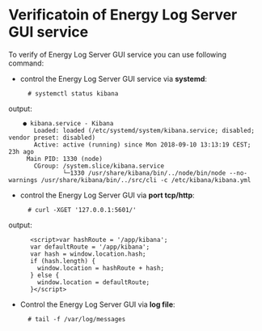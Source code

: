 # Verificatoin of Energy Log Server GUI service #

To verify of Energy Log Server GUI service you can use following command:

- control the Energy Log Server GUI service via **systemd**:

		# systemctl status kibana

output:

		● kibana.service - Kibana                                                                                                         
		   Loaded: loaded (/etc/systemd/system/kibana.service; disabled; vendor preset: disabled)                                         
		   Active: active (running) since Mon 2018-09-10 13:13:19 CEST; 23h ago                                                           
		 Main PID: 1330 (node)                                                                                                            
		   CGroup: /system.slice/kibana.service                                                                                           
		           └─1330 /usr/share/kibana/bin/../node/bin/node --no-warnings /usr/share/kibana/bin/../src/cli -c /etc/kibana/kibana.yml 

- control the Energy Log Server GUI via **port tcp/http**:

		# curl -XGET '127.0.0.1:5601/'

output:

		  <script>var hashRoute = '/app/kibana';
		  var defaultRoute = '/app/kibana';
		  var hash = window.location.hash;
		  if (hash.length) {
		    window.location = hashRoute + hash;
		  } else {
		    window.location = defaultRoute;
		  }</script>

- Control the Energy Log Server GUI via **log file**:

		# tail -f /var/log/messages